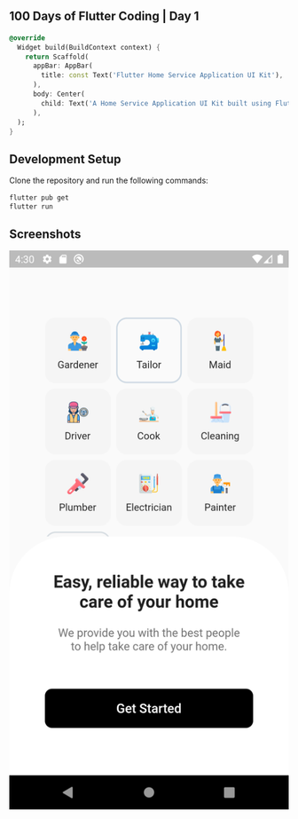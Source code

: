 ## 100 Days of Flutter Coding | Day 1

```dart
@override
  Widget build(BuildContext context) {
    return Scaffold(
      appBar: AppBar(
        title: const Text('Flutter Home Service Application UI Kit'),
      ),
      body: Center(
        child: Text('A Home Service Application UI Kit built using Flutter. This app allows customers to hire service providers like plumbers, electricians, carpenters and various kinds of service providers'),
      ),
  );
}
```

## Development Setup
Clone the repository and run the following commands:
```
flutter pub get
flutter run
```

## Screenshots
<img src="assets/screenshots/start-page.png" />